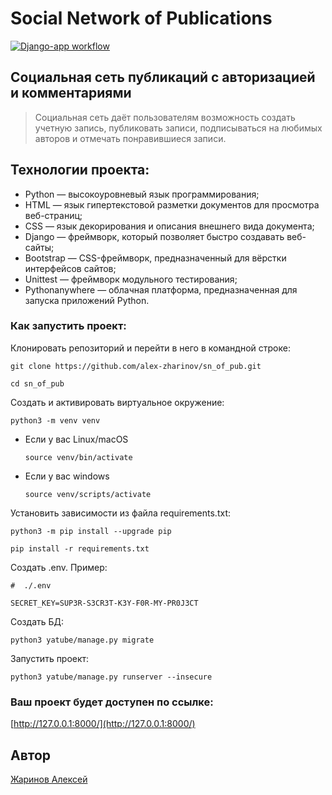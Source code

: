 # Social Network of Publications

[![Django-app workflow](https://github.com/alex-zharinov/sn_of_pub/actions/workflows/main.yml/badge.svg)](https://github.com/alex-zharinov/sn_of_pub/actions/workflows/main.yml)

## Cоциальная сеть публикаций с авторизацией и комментариями
> Cоциальная сеть даёт пользователям возможность создать учетную запись, публиковать записи, подписываться на любимых авторов и отмечать понравившиеся записи.

## Технологии проекта:
- Python — высокоуровневый язык программирования;
- HTML — язык гипертекстовой разметки документов для просмотра веб-страниц;
- CSS — язык декорирования и описания внешнего вида документа;
- Django — фреймворк, который позволяет быстро создавать веб-сайты;
- Bootstrap — CSS-фреймворк, предназначенный для вёрстки интерфейсов сайтов;
- Unittest — фреймворк модульного тестирования;
- Pythonanywhere — облачная платформа, предназначенная для запуска приложений Python.

### Как запустить проект:
Клонировать репозиторий и перейти в него в командной строке:
```
git clone https://github.com/alex-zharinov/sn_of_pub.git
```
```
cd sn_of_pub
```
Cоздать и активировать виртуальное окружение:
```
python3 -m venv venv
```
* Если у вас Linux/macOS
    ```
    source venv/bin/activate
    ```
* Если у вас windows
    ```
    source venv/scripts/activate
    ```
Установить зависимости из файла requirements.txt:
```
python3 -m pip install --upgrade pip
```
```
pip install -r requirements.txt
```
Создать .env. Пример:
```
#  ./.env

SECRET_KEY=SUP3R-S3CR3T-K3Y-F0R-MY-PR0J3CT
```
Создать БД:
```
python3 yatube/manage.py migrate
```
Запустить проект:
```
python3 yatube/manage.py runserver --insecure
```

### Ваш проект будет доступен по ссылке:
[http://127.0.0.1:8000/](http://127.0.0.1:8000/)

## Автор
[Жаринов Алексей](https://github.com/alex-zharinov)
